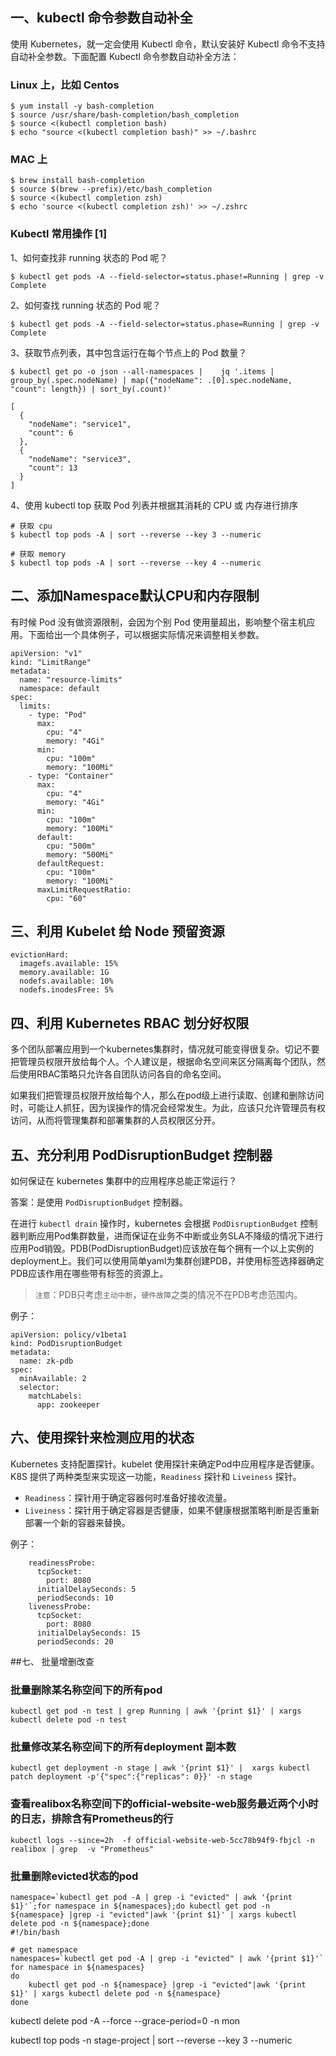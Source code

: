 ## 一、kubectl 命令参数自动补全

使用 Kubernetes，就一定会使用 Kubectl 命令，默认安装好 Kubectl 命令不支持自动补全参数。下面配置 Kubectl 命令参数自动补全方法：

### Linux 上，比如 Centos

```
$ yum install -y bash-completion
$ source /usr/share/bash-completion/bash_completion
$ source <(kubectl completion bash)
$ echo "source <(kubectl completion bash)" >> ~/.bashrc
```

### MAC 上

```
$ brew install bash-completion
$ source $(brew --prefix)/etc/bash_completion
$ source <(kubectl completion zsh)
$ echo 'source <(kubectl completion zsh)' >> ~/.zshrc
```

### Kubectl 常用操作 [1]

1、如何查找非 running 状态的 Pod 呢？

```
$ kubectl get pods -A --field-selector=status.phase!=Running | grep -v Complete
```

2、如何查找 running 状态的 Pod 呢？

```
$ kubectl get pods -A --field-selector=status.phase=Running | grep -v Complete
```

3、获取节点列表，其中包含运行在每个节点上的 Pod 数量？

```
$ kubectl get po -o json --all-namespaces |    jq '.items | group_by(.spec.nodeName) | map({"nodeName": .[0].spec.nodeName, "count": length}) | sort_by(.count)'

[
  {
    "nodeName": "service1",
    "count": 6
  },
  {
    "nodeName": "service3",
    "count": 13
  }
]
```

4、使用 kubectl top 获取 Pod 列表并根据其消耗的 CPU 或 内存进行排序

```
# 获取 cpu
$ kubectl top pods -A | sort --reverse --key 3 --numeric

# 获取 memory
$ kubectl top pods -A | sort --reverse --key 4 --numeric
```

## 二、添加Namespace默认CPU和内存限制

有时候 Pod 没有做资源限制，会因为个别 Pod 使用量超出，影响整个宿主机应用。下面给出一个具体例子，可以根据实际情况来调整相关参数。

```
apiVersion: "v1"
kind: "LimitRange"
metadata:
  name: "resource-limits"
  namespace: default
spec:
  limits:
    - type: "Pod"
      max:
        cpu: "4"
        memory: "4Gi"
      min:
        cpu: "100m"
        memory: "100Mi"
    - type: "Container"
      max:
        cpu: "4"
        memory: "4Gi"
      min:
        cpu: "100m"
        memory: "100Mi"
      default:
        cpu: "500m"
        memory: "500Mi"
      defaultRequest:
        cpu: "100m"
        memory: "100Mi"
      maxLimitRequestRatio:
        cpu: "60"
```

## 三、利用 Kubelet 给 Node 预留资源

```
evictionHard:
  imagefs.available: 15%
  memory.available: 1G
  nodefs.available: 10%
  nodefs.inodesFree: 5%
```

## 四、利用 Kubernetes RBAC 划分好权限

多个团队部署应用到一个kubernetes集群时，情况就可能变得很复杂。切记不要把管理员权限开放给每个人。个人建议是，根据命名空间来区分隔离每个团队，然后使用RBAC策略只允许各自团队访问各自的命名空间。

如果我们把管理员权限开放给每个人，那么在pod级上进行读取、创建和删除访问时，可能让人抓狂，因为误操作的情况会经常发生。为此，应该只允许管理员有权访问，从而将管理集群和部署集群的人员权限区分开。

## 五、充分利用 PodDisruptionBudget 控制器

如何保证在 kubernetes 集群中的应用程序总能正常运行？

答案：是使用 `PodDisruptionBudget` 控制器。

在进行 `kubectl drain` 操作时，kubernetes 会根据 `PodDisruptionBudget` 控制器判断应用Pod集群数量，进而保证在业务不中断或业务SLA不降级的情况下进行应用Pod销毁。PDB(PodDisruptionBudget)应该放在每个拥有一个以上实例的deployment上。我们可以使用简单yaml为集群创建PDB，并使用标签选择器确定PDB应该作用在哪些带有标签的资源上。

> `注意`：PDB只考虑`主动中断`，`硬件故障`之类的情况不在PDB考虑范围内。

例子：

```
apiVersion: policy/v1beta1
kind: PodDisruptionBudget
metadata:
  name: zk-pdb
spec:
  minAvailable: 2
  selector:
    matchLabels:
      app: zookeeper
```

## 六、使用探针来检测应用的状态

Kubernetes 支持配置探针。kubelet 使用探针来确定Pod中应用程序是否健康。K8S 提供了两种类型来实现这一功能，`Readiness` 探针和 `Liveiness` 探针。

- `Readiness`：探针用于确定容器何时准备好接收流量。
- `Liveiness`：探针用于确定容器是否健康，如果不健康根据策略判断是否重新部署一个新的容器来替换。

例子：

```
    readinessProbe:
      tcpSocket:
        port: 8080
      initialDelaySeconds: 5
      periodSeconds: 10
    livenessProbe:
      tcpSocket:
        port: 8080
      initialDelaySeconds: 15
      periodSeconds: 20
```
##七、 批量增删改查

### 批量删除某名称空间下的所有pod

```
kubectl get pod -n test | grep Running | awk '{print $1}' | xargs kubectl delete pod -n test
```

### 批量修改某名称空间下的所有deployment 副本数

```
kubectl get deployment -n stage | awk '{print $1}' |  xargs kubectl patch deployment -p'{"spec":{"replicas": 0}}' -n stage
```

### 查看realibox名称空间下的official-website-web服务最近两个小时的日志，排除含有Prometheus的行

```
kubectl logs --since=2h  -f official-website-web-5cc78b94f9-fbjcl -n realibox | grep  -v "Prometheus"
```

### 批量删除evicted状态的pod

```
namespace=`kubectl get pod -A | grep -i "evicted" | awk '{print $1}'`;for namespace in ${namespaces};do kubectl get pod -n ${namespace} |grep -i "evicted"|awk '{print $1}' | xargs kubectl delete pod -n ${namespace};done
#!/bin/bash

# get namespace
namespaces=`kubectl get pod -A | grep -i "evicted" | awk '{print $1}'`
for namespace in ${namespaces}
do
    kubectl get pod -n ${namespace} |grep -i "evicted"|awk '{print $1}' | xargs kubectl delete pod -n ${namespace}
done
```




kubectl delete pod -A   --force --grace-period=0 -n mon



kubectl top pods -n stage-project | sort --reverse --key 3 --numeric




